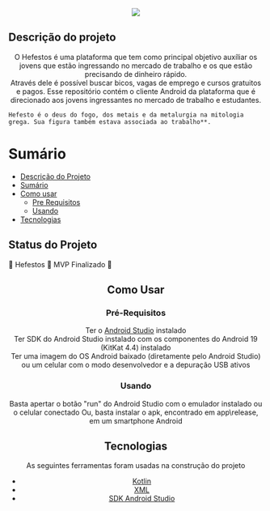 <p align="center">
    <Img src="https://i.ibb.co/8XM4H1L/4450101393-87769958-de9c-40c7-8bf3-0609fc0a80a8.png"/>
</p>

## Descrição do projeto
<p align="center">
    O Hefestos é uma plataforma que tem como principal objetivo auxíliar os jovens que estão ingressando no mercado de trabalho e os que estão precisando de dinheiro rápido.<br>
    Através dele é possível buscar bicos, vagas de emprego e cursos gratuitos e pagos.
    Esse repositório contém o cliente Android da plataforma que é direcionado aos jovens ingressantes no mercado de trabalho e estudantes.
    
    Hefesto é o deus do fogo, dos metais e da metalurgia na mitologia grega. Sua figura também estava associada ao trabalho**.

</p>

Sumário
=================
<!--ts-->
   * [Descrição do Projeto](#descrição-do-projeto)
   * [Sumário](#sumário)
   * [Como usar](#como-usar)
      * [Pre Requisitos](#pré-requisitos)
      * [Usando](#usando)
   * [Tecnologias](#tecnologias)
<!--te-->

## Status do Projeto

<and align="center">
    🚧  Hefestos 🚀 MVP Finalizado  🚧
</h4>

## Como Usar

### Pré-Requisitos

<p>
    Ter o <a href="https://developer.android.com/studio">Android Studio</a> instalado<br>
    Ter SDK do Android Studio instalado com os componentes do Android 19 (KitKat 4.4) instalado<br>
    Ter uma imagem do OS Android baixado (diretamente pelo Android Studio) ou um celular com o modo desenvolvedor e a depuração USB ativos
</p>

### Usando

<p>
    Basta apertar o botão "run" do Android Studio com o emulador instalado ou o celular conectado
    Ou, basta instalar o apk, encontrado em app\release, em um smartphone Android
</p>

## Tecnologias

As seguintes ferramentas foram usadas na construção do projeto

- [Kotlin](https://kotlinlang.org/)
- [XML](https://www.w3.org/TR/REC-xml/)
- [SDK Android Studio](https://developer.android.com/studio?hl=pt-br)
